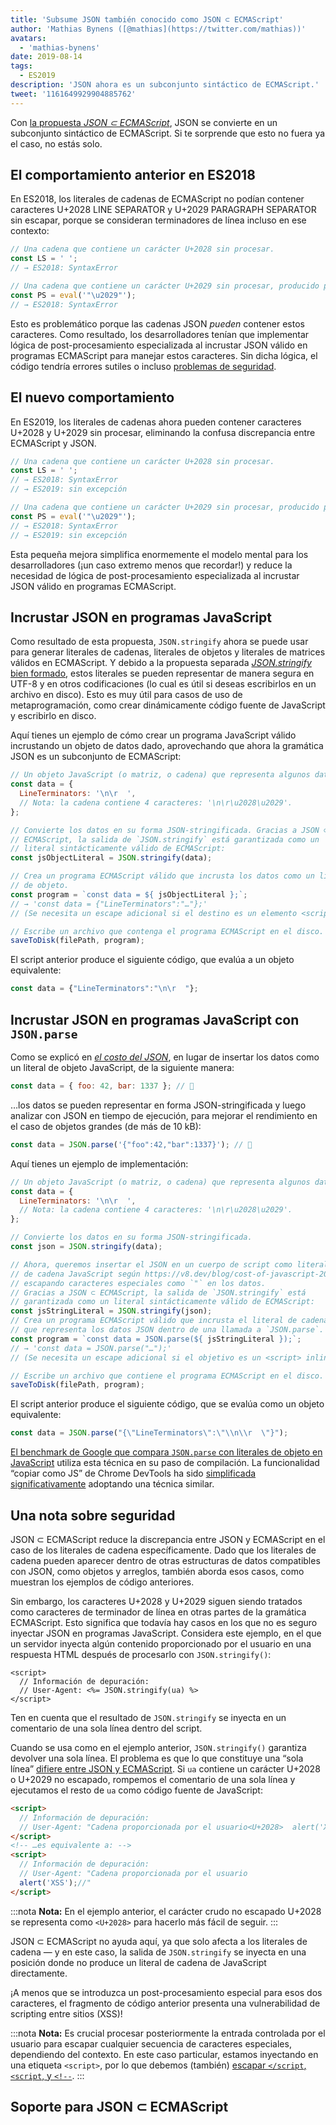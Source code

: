```yaml
---
title: 'Subsume JSON también conocido como JSON ⊂ ECMAScript'
author: 'Mathias Bynens ([@mathias](https://twitter.com/mathias))'
avatars:
  - 'mathias-bynens'
date: 2019-08-14
tags:
  - ES2019
description: 'JSON ahora es un subconjunto sintáctico de ECMAScript.'
tweet: '1161649929904885762'
---
```

Con [la propuesta _JSON ⊂ ECMAScript_](https://github.com/tc39/proposal-json-superset), JSON se convierte en un subconjunto sintáctico de ECMAScript. Si te sorprende que esto no fuera ya el caso, no estás solo.

## El comportamiento anterior en ES2018

En ES2018, los literales de cadenas de ECMAScript no podían contener caracteres U+2028 LINE SEPARATOR y U+2029 PARAGRAPH SEPARATOR sin escapar, porque se consideran terminadores de línea incluso en ese contexto:

```js
// Una cadena que contiene un carácter U+2028 sin procesar.
const LS = ' ';
// → ES2018: SyntaxError

// Una cadena que contiene un carácter U+2029 sin procesar, producido por `eval`:
const PS = eval('"\u2029"');
// → ES2018: SyntaxError
```

Esto es problemático porque las cadenas JSON _pueden_ contener estos caracteres. Como resultado, los desarrolladores tenían que implementar lógica de post-procesamiento especializada al incrustar JSON válido en programas ECMAScript para manejar estos caracteres. Sin dicha lógica, el código tendría errores sutiles o incluso [problemas de seguridad](#security).

<!--truncate-->
## El nuevo comportamiento

En ES2019, los literales de cadenas ahora pueden contener caracteres U+2028 y U+2029 sin procesar, eliminando la confusa discrepancia entre ECMAScript y JSON.

```js
// Una cadena que contiene un carácter U+2028 sin procesar.
const LS = ' ';
// → ES2018: SyntaxError
// → ES2019: sin excepción

// Una cadena que contiene un carácter U+2029 sin procesar, producido por `eval`:
const PS = eval('"\u2029"');
// → ES2018: SyntaxError
// → ES2019: sin excepción
```

Esta pequeña mejora simplifica enormemente el modelo mental para los desarrolladores (¡un caso extremo menos que recordar!) y reduce la necesidad de lógica de post-procesamiento especializada al incrustar JSON válido en programas ECMAScript.

## Incrustar JSON en programas JavaScript

Como resultado de esta propuesta, `JSON.stringify` ahora se puede usar para generar literales de cadenas, literales de objetos y literales de matrices válidos en ECMAScript. Y debido a la propuesta separada [_JSON.stringify_ bien formado](/features/well-formed-json-stringify), estos literales se pueden representar de manera segura en UTF-8 y en otros codificaciones (lo cual es útil si deseas escribirlos en un archivo en disco). Esto es muy útil para casos de uso de metaprogramación, como crear dinámicamente código fuente de JavaScript y escribirlo en disco.

Aquí tienes un ejemplo de cómo crear un programa JavaScript válido incrustando un objeto de datos dado, aprovechando que ahora la gramática JSON es un subconjunto de ECMAScript:

```js
// Un objeto JavaScript (o matriz, o cadena) que representa algunos datos.
const data = {
  LineTerminators: '\n\r  ',
  // Nota: la cadena contiene 4 caracteres: '\n\r\u2028\u2029'.
};

// Convierte los datos en su forma JSON-stringificada. Gracias a JSON ⊂
// ECMAScript, la salida de `JSON.stringify` está garantizada como un
// literal sintácticamente válido de ECMAScript:
const jsObjectLiteral = JSON.stringify(data);

// Crea un programa ECMAScript válido que incrusta los datos como un literal
// de objeto.
const program = `const data = ${ jsObjectLiteral };`;
// → 'const data = {"LineTerminators":"…"};'
// (Se necesita un escape adicional si el destino es un elemento <script> inline.)

// Escribe un archivo que contenga el programa ECMAScript en el disco.
saveToDisk(filePath, program);
```

El script anterior produce el siguiente código, que evalúa a un objeto equivalente:

```js
const data = {"LineTerminators":"\n\r  "};
```

## Incrustar JSON en programas JavaScript con `JSON.parse`

Como se explicó en [_el costo del JSON_](/blog/cost-of-javascript-2019#json), en lugar de insertar los datos como un literal de objeto JavaScript, de la siguiente manera:

```js
const data = { foo: 42, bar: 1337 }; // 🐌
```

…los datos se pueden representar en forma JSON-stringificada y luego analizar con JSON en tiempo de ejecución, para mejorar el rendimiento en el caso de objetos grandes (de más de 10 kB):

```js
const data = JSON.parse('{"foo":42,"bar":1337}'); // 🚀
```

Aquí tienes un ejemplo de implementación:

```js
// Un objeto JavaScript (o matriz, o cadena) que representa algunos datos.
const data = {
  LineTerminators: '\n\r  ',
  // Nota: la cadena contiene 4 caracteres: '\n\r\u2028\u2029'.
};

// Convierte los datos en su forma JSON-stringificada.
const json = JSON.stringify(data);

// Ahora, queremos insertar el JSON en un cuerpo de script como literal
// de cadena JavaScript según https://v8.dev/blog/cost-of-javascript-2019#json,
// escapando caracteres especiales como `"` en los datos.
// Gracias a JSON ⊂ ECMAScript, la salida de `JSON.stringify` está
// garantizada como un literal sintácticamente válido de ECMAScript:
const jsStringLiteral = JSON.stringify(json);
// Crea un programa ECMAScript válido que incrusta el literal de cadena JavaScript
// que representa los datos JSON dentro de una llamada a `JSON.parse`.
const program = `const data = JSON.parse(${ jsStringLiteral });`;
// → 'const data = JSON.parse("…");'
// (Se necesita un escape adicional si el objetivo es un <script> inline.)

// Escribe un archivo que contiene el programa ECMAScript en el disco.
saveToDisk(filePath, program);
```

El script anterior produce el siguiente código, que se evalúa como un objeto equivalente:

```js
const data = JSON.parse("{\"LineTerminators\":\"\\n\\r  \"}");
```

[El benchmark de Google que compara `JSON.parse` con literales de objeto en JavaScript](https://github.com/GoogleChromeLabs/json-parse-benchmark) utiliza esta técnica en su paso de compilación. La funcionalidad “copiar como JS” de Chrome DevTools ha sido [simplificada significativamente](https://chromium-review.googlesource.com/c/chromium/src/+/1464719/9/third_party/blink/renderer/devtools/front_end/elements/DOMPath.js) adoptando una técnica similar.

## Una nota sobre seguridad

JSON ⊂ ECMAScript reduce la discrepancia entre JSON y ECMAScript en el caso de los literales de cadena específicamente. Dado que los literales de cadena pueden aparecer dentro de otras estructuras de datos compatibles con JSON, como objetos y arreglos, también aborda esos casos, como muestran los ejemplos de código anteriores.

Sin embargo, los caracteres U+2028 y U+2029 siguen siendo tratados como caracteres de terminador de línea en otras partes de la gramática ECMAScript. Esto significa que todavía hay casos en los que no es seguro inyectar JSON en programas JavaScript. Considera este ejemplo, en el que un servidor inyecta algún contenido proporcionado por el usuario en una respuesta HTML después de procesarlo con `JSON.stringify()`:

```ejs
<script>
  // Información de depuración:
  // User-Agent: <%= JSON.stringify(ua) %>
</script>
```

Ten en cuenta que el resultado de `JSON.stringify` se inyecta en un comentario de una sola línea dentro del script.

Cuando se usa como en el ejemplo anterior, `JSON.stringify()` garantiza devolver una sola línea. El problema es que lo que constituye una “sola línea” [difiere entre JSON y ECMAScript](https://speakerdeck.com/mathiasbynens/hacking-with-unicode?slide=136). Si `ua` contiene un carácter U+2028 o U+2029 no escapado, rompemos el comentario de una sola línea y ejecutamos el resto de `ua` como código fuente de JavaScript:

```html
<script>
  // Información de depuración:
  // User-Agent: "Cadena proporcionada por el usuario<U+2028>  alert('XSS');//"
</script>
<!-- …es equivalente a: -->
<script>
  // Información de depuración:
  // User-Agent: "Cadena proporcionada por el usuario
  alert('XSS');//"
</script>
```

:::nota
**Nota:** En el ejemplo anterior, el carácter crudo no escapado U+2028 se representa como `<U+2028>` para hacerlo más fácil de seguir.
:::

JSON ⊂ ECMAScript no ayuda aquí, ya que solo afecta a los literales de cadena — y en este caso, la salida de `JSON.stringify` se inyecta en una posición donde no produce un literal de cadena de JavaScript directamente.

¡A menos que se introduzca un post-procesamiento especial para esos dos caracteres, el fragmento de código anterior presenta una vulnerabilidad de scripting entre sitios (XSS)!

:::nota
**Nota:** Es crucial procesar posteriormente la entrada controlada por el usuario para escapar cualquier secuencia de caracteres especiales, dependiendo del contexto. En este caso particular, estamos inyectando en una etiqueta `<script>`, por lo que debemos (también) [escapar `</script`, `<script`, y `<!-​-`](https://mathiasbynens.be/notes/etago#recommendations).
:::

## Soporte para JSON ⊂ ECMAScript

<feature-support chrome="66 /blog/v8-release-66#json-ecmascript"
                 firefox="yes"
                 safari="yes"
                 nodejs="10"
                 babel="yes https://github.com/babel/babel/tree/master/packages/babel-plugin-proposal-json-strings"></feature-support>

